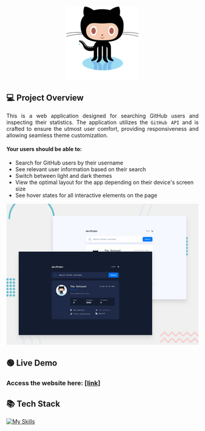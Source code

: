 <div align="center">
<br />
<img src="public/logo.svg" alt='logo'></img>
</div>

## 💻 Project Overview

<p align="justify">
This is a web application designed for searching GitHub users and inspecting their statistics. The application utilizes the <code>GitHub API</code> and is crafted to ensure the utmost user comfort, providing responsiveness and allowing seamless theme customization.
</p>
<p align="justify">
<h4>Your users should be able to:</h4>

<ul>
<li>Search for GitHub users by their username
</li>
<li>See relevant user information based on their search
</li>
<li>Switch between light and dark themes
</li>
<li>View the optimal layout for the app depending on their device's screen size
</li>
<li>See hover states for all interactive elements on the page
</li>
</ul>
</p>

<img src="public/preview.jpg" alt='preview-image'></img>

## 🟢 Live Demo

<h3 align="justify">
Access the website here: <a href="https://audiophile-commerce-murex.vercel.app/">[link]</a>
</h3>

## 📚 Tech Stack

[![My Skills](https://skillicons.dev/icons?i=next,react,typescript,tailwindcss,github&perline=10)](https://skillicons.dev)
